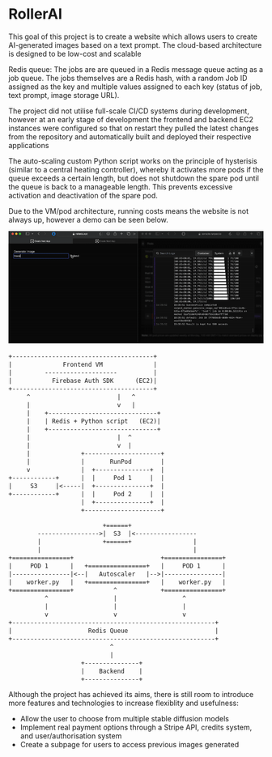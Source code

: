 # RollerAI


This goal of this project is to create a website which allows users to create AI-generated images based on a text prompt. The cloud-based architecture is designed to be low-cost and scalable

Redis queue: The jobs are are queued in a Redis message queue acting as a job queue. The jobs themselves are a Redis hash, with a random Job ID assigned as the key and multiple values assigned to each key (status of job, text prompt, image storage URL).


The project did not utilise full-scale CI/CD systems during development, however at an early stage of development the frontend and backend EC2 instances were configured so that on restart they pulled the latest changes from the repository and automatically built and deployed their respective applications

The auto-scaling custom Python script works on the principle of hysterisis (similar to a central heating controller), whereby it activates more pods if the queue exceeds a certain length, but does not shutdown the spare pod until the queue is back to a manageable length. This prevents excessive activation and deactivation of the spare pod.

Due to the VM/pod architecture, running costs means the website is not always up, however a demo can be seen below.

![Demo](./demo.gif)



```
+---------------------------------------+
|              Frontend VM              |
|         --------------------          |
|           Firebase Auth SDK      (EC2)|
+---------------------------------------+
     ^                        |   ^
     |                        v   |
     |    +------------------------------+
     |    | Redis + Python script   (EC2)|
     |    +------------------------------+
     |                        |  ^
     |                        v  |
     |              +---------------------+
     |              |       RunPod        |
     v              |  +---------------+  |
+------------+      |  |     Pod 1     |  |
|     S3     |<-----|  +---------------+  |
+------------+      |  |     Pod 2     |  |
                    |  +---------------+  |
                    +---------------------+
```



```                       
                          +======+
        ----------------->|  S3  |<-----------------
        |                 +======+                 | 
        |                                          |
+================+                        +================+   
|     POD 1      |   +================+   |     POD 1      |
|----------------|<--|   Autoscaler   |-->|----------------|
|    worker.py   |   +================+   |    worker.py   |   
+================+           ^            +================+
          ^                  |                  ^
          |                  |                  |
          v                  v                  v
+--------------------------------------------------------+
|                     Redis Queue                        |
+--------------------------------------------------------+
                            ^
                            |
                    +---------------+
                    |    Backend    |
                    +---------------+
```

Although the project has achieved its aims, there is still room to introduce more features and technologies to increase flexiblity and usefulness:
- Allow the user to choose from multiple stable diffusion models
- Implement real payment options through a Stripe API, credits system, and user/authorisation system
- Create a subpage for users to access previous images generated

